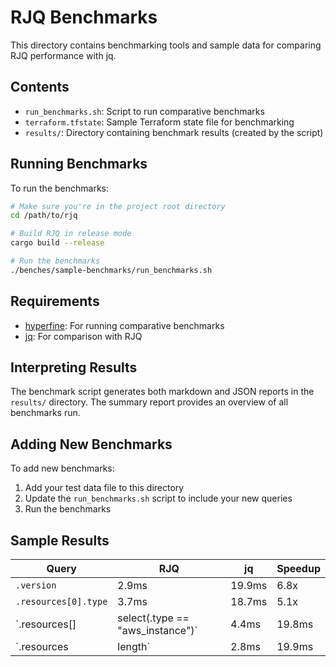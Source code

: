 # RJQ Benchmarks

This directory contains benchmarking tools and sample data for comparing RJQ performance with jq.

## Contents

- `run_benchmarks.sh`: Script to run comparative benchmarks
- `terraform.tfstate`: Sample Terraform state file for benchmarking
- `results/`: Directory containing benchmark results (created by the script)

## Running Benchmarks

To run the benchmarks:

```bash
# Make sure you're in the project root directory
cd /path/to/rjq

# Build RJQ in release mode
cargo build --release

# Run the benchmarks
./benches/sample-benchmarks/run_benchmarks.sh
```

## Requirements

- [hyperfine](https://github.com/sharkdp/hyperfine): For running comparative benchmarks
- [jq](https://stedolan.github.io/jq/): For comparison with RJQ

## Interpreting Results

The benchmark script generates both markdown and JSON reports in the `results/` directory. The summary report provides an overview of all benchmarks run.

## Adding New Benchmarks

To add new benchmarks:

1. Add your test data file to this directory
2. Update the `run_benchmarks.sh` script to include your new queries
3. Run the benchmarks

## Sample Results

| Query | RJQ | jq | Speedup |
|-------|-----|-----|--------|
| `.version` | 2.9ms | 19.9ms | 6.8x |
| `.resources[0].type` | 3.7ms | 18.7ms | 5.1x |
| `.resources[] | select(.type == "aws_instance")` | 4.4ms | 19.8ms | 4.5x |
| `.resources | length` | 2.8ms | 19.9ms | 7.1x |
